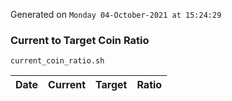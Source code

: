 Generated on `Monday 04-October-2021 at 15:24:29`

### Current to Target Coin Ratio
`current_coin_ratio.sh`

Date|Current|Target|Ratio
---|---|---|---
